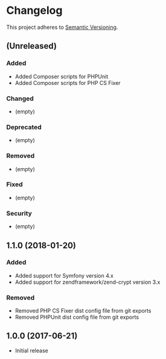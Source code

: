 # Changelog

This project adheres to [Semantic Versioning](http://semver.org/).

## (Unreleased)

### Added

*   Added Composer scripts for PHPUnit
*   Added Composer scripts for PHP CS Fixer

### Changed

*   (empty)

### Deprecated

*   (empty)

### Removed

*   (empty)

### Fixed

*   (empty)

### Security

*   (empty)

## 1.1.0 (2018-01-20)

### Added

*   Added support for Symfony version 4.x
*   Added support for zendframework/zend-crypt version 3.x

### Removed

*   Removed PHP CS Fixer dist config file from git exports
*   Removed PHPUnit dist config file from git exports

## 1.0.0 (2017-06-21)

*   Initial release
